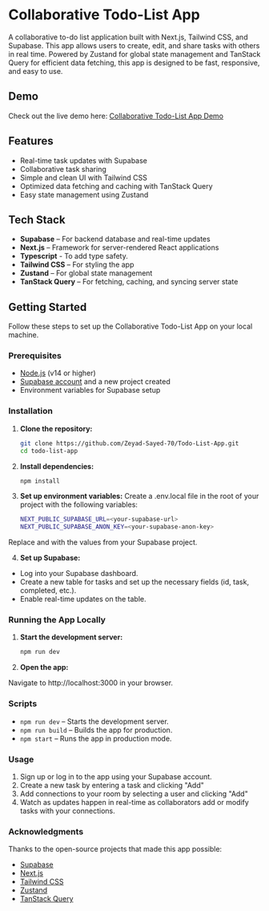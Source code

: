 # Collaborative Todo-List App

A collaborative to-do list application built with Next.js, Tailwind CSS, and Supabase. This app allows users to create, edit, and share tasks with others in real time. Powered by Zustand for global state management and TanStack Query for efficient data fetching, this app is designed to be fast, responsive, and easy to use.

## Demo

Check out the live demo here: [Collaborative Todo-List App Demo](https://todo-list-app-pi-pink.vercel.app/)

## Features

- Real-time task updates with Supabase
- Collaborative task sharing
- Simple and clean UI with Tailwind CSS
- Optimized data fetching and caching with TanStack Query
- Easy state management using Zustand

## Tech Stack

- **Supabase** – For backend database and real-time updates
- **Next.js** – Framework for server-rendered React applications
- **Typescript** - To add type safety.
- **Tailwind CSS** – For styling the app
- **Zustand** – For global state management
- **TanStack Query** – For fetching, caching, and syncing server state

## Getting Started

Follow these steps to set up the Collaborative Todo-List App on your local machine.

### Prerequisites

- [Node.js](https://nodejs.org/) (v14 or higher)
- [Supabase account](https://supabase.io/) and a new project created
- Environment variables for Supabase setup

### Installation

1. **Clone the repository:**

   ```bash
   git clone https://github.com/Zeyad-Sayed-70/Todo-List-App.git
   cd todo-list-app

2. **Install dependencies:**

   ```bash
   npm install

3. **Set up environment variables:**
Create a .env.local file in the root of your project with the following variables:
   ```bash
   NEXT_PUBLIC_SUPABASE_URL=<your-supabase-url>
   NEXT_PUBLIC_SUPABASE_ANON_KEY=<your-supabase-anon-key>

  Replace <your-supabase-url> and <your-supabase-anon-key> with the values from your Supabase project.


4. **Set up Supabase:**

- Log into your Supabase dashboard.
- Create a new table for tasks and set up the necessary fields (id, task, completed, etc.).
- Enable real-time updates on the table.

### Running the App Locally
1. **Start the development server:**

    ```bash
    npm run dev

2. **Open the app:**

  Navigate to http://localhost:3000 in your browser.

### Scripts
- <code>npm run dev</code> – Starts the development server.
- <code>npm run build</code> – Builds the app for production.
- <code>npm start</code> – Runs the app in production mode.
  
### Usage
1. Sign up or log in to the app using your Supabase account.
2. Create a new task by entering a task and clicking "Add"
3. Add connections to your room by selecting a user and clicking "Add"
4. Watch as updates happen in real-time as collaborators add or modify tasks with your connections.


### Acknowledgments
Thanks to the open-source projects that made this app possible:

- [Supabase](https://supabase.com/)
- [Next.js](https://nextjs.org/)
- [Tailwind CSS](https://tailwindcss.com/)
- [Zustand](https://www.npmjs.com/package/zustand)
- [TanStack Query](https://tanstack.com/)
